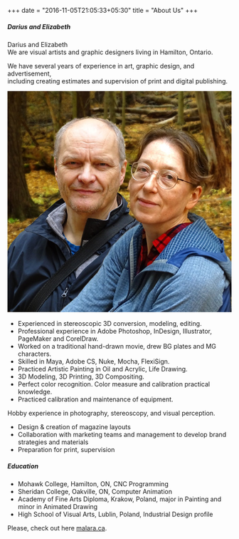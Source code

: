 +++
date = "2016-11-05T21:05:33+05:30"
title = "About Us"
+++

##### Darius and Elizabeth

Darius and Elizabeth<br>
We are visual artists and graphic designers living in Hamilton, Ontario.

We have several years of experience in art, graphic design, and advertisement, </br>
including creating estimates and supervision of print and digital publishing.

![sample image](/img/portfolio/D+E_portrait.jpg)

* Experienced in stereoscopic 3D conversion, modeling, editing.
* Professional experience in Adobe Photoshop, InDesign, Illustrator, PageMaker and CorelDraw.
* Worked on a traditional hand-drawn movie, drew BG plates and MG characters.
* Skilled in Maya, Adobe CS, Nuke, Mocha, FlexiSign.
* Practiced Artistic Painting in Oil and Acrylic, Life Drawing.
* 3D Modeling, 3D Printing, 3D Compositing.
* Perfect color recognition. Color measure and calibration practical knowledge.
* Practiced calibration and maintenance of equipment.

Hobby experience in photography, stereoscopy, and visual perception.

* Design & creation of magazine layouts
* Collaboration with marketing teams and management to develop brand strategies and materials
* Preparation for print, supervision

##### Education

* Mohawk College, Hamilton, ON, CNC Programming
* Sheridan College, Oakville, ON, Computer Animation
* Academy of Fine Arts Diploma, Krakow, Poland, major in Painting and minor in Animated Drawing
* High School of Visual Arts, Lublin, Poland, Industrial Design profile

<p>Please, check out here <a href="https://malara.ca/" target="_blank">malara.ca</a>.</p>
